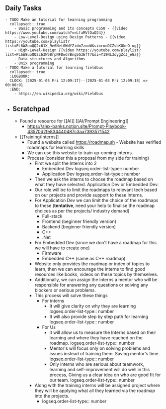## Daily Tasks
	- TODO Make an tutorial for learning programming
	  collapsed:: true
		- Basic programming and its concepts CS50 - {{video https://www.youtube.com/watch?v=LfaMVlDaQ24}}
		- Low-Level-Design using Design Patterns - {{video https://youtube.com/playlist?list=PL6W8uoQQ2c61X_9e6Net0WdYZidm7zooW&si=rooDCZsbKOknO-ug}}
		- High-Level-Design {{video https://youtube.com/playlist?list=PL6W8uoQQ2c63W58rpNFDwdrBnq5G3EfT7&si=Y19NL3oygZcJ_eGa}}
		- Data structures and Algorithms
		- Unix programming
	- TODO Make a tutorial for learning fieldbus
	  collapsed:: true
	  :LOGBOOK:
	  CLOCK: [2025-01-03 Fri 12:09:17]--[2025-01-03 Fri 12:09:18] =>  00:00:01
	  :END:
		- https://en.wikipedia.org/wiki/Fieldbus
- ## Scratchpad
	- Found a resource for [[AI]] [[AI/Prompt Engineering]]
		- https://alex-banks.notion.site/Prompt-Playbook-43570d2fe834440487c3aa7393571542
	- [[Training/Interns]]
		- Found a website called https://roadmap.sh - Website has verified roadmaps for learning skills
		- We can use this website to train up-coming interns.
		- Process (consider this a proposal from my side for training)
			- First we split the Interns into 2
				- Embedded Dev
				  logseq.order-list-type:: number
				- Application Dev
				  logseq.order-list-type:: number
			- Then we ask the interns to choose the roadmap based on what they have selected. Application Dev or Embedded Dev.
			- Our role will be to limit the roadmaps to relevant tech based on our projects and provide support to these Interns.
			- For Application Dev we can limit the choice of the roadmaps to these (**tentative**, need your help to finalise the roadmap choices as per the projects/ industry demand)
				- Full-stack
				- Frontend (beginner friendly version)
				- Backend (beginner friendly version)
				- C++
				- .Net
			- For Embedded Dev (since we don't have a roadmap for this we will have to create one)
				- Firmware
				- Embedded C++ (same as C++ roadmap)
			- Website only provides the roadmap or index of topics to learn, then we can encourage the interns to find good resources like books, videos on these topics by themselves.
			- Additionally, we can assign the interns a mentor who will be responsible for answering any questions or solving any blockers or serious problems.
			- This process will solve these things
				- For interns
					- It will give clarity on why they are learning
					  logseq.order-list-type:: number
					- It will also provide step by step path for learning
					  logseq.order-list-type:: number
				- For Us
					- it will allow us to measure the Interns based on their learning and where they have reached on the roadmap.
					  logseq.order-list-type:: number
					- Mentor's will focus only on solving problems and issues instead of training them. Saving mentor's time. 
					  logseq.order-list-type:: number
					- Only interns who are serious about teamwork, learning and self-improvement will do well in this process, Giving us a clear idea on who are good fit for our team.
					  logseq.order-list-type:: number
			- Along with the training interns will be assigned project where they will be applying what all they learned via the roadmap into the projects.
				- logseq.order-list-type:: number